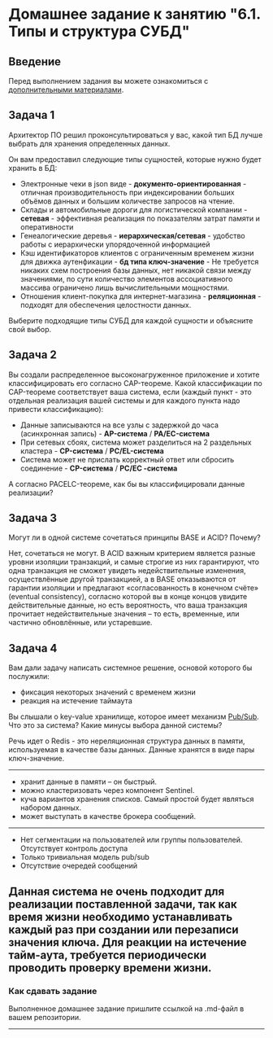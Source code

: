 # Домашнее задание к занятию "6.1. Типы и структура СУБД"

## Введение

Перед выполнением задания вы можете ознакомиться с 
[дополнительными материалами](https://github.com/netology-code/virt-homeworks/tree/master/additional/README.md).

## Задача 1

Архитектор ПО решил проконсультироваться у вас, какой тип БД 
лучше выбрать для хранения определенных данных.

Он вам предоставил следующие типы сущностей, которые нужно будет хранить в БД:

- Электронные чеки в json виде - **документо-ориентированная** - отличная производительность при индексировании больших объёмов данных и большим количестве запросов на чтение.
- Склады и автомобильные дороги для логистической компании - **сетевая** - эффективная реализация по показателям затрат памяти и оперативности
- Генеалогические деревья - **иерархическая/сетевая** - удобство работы с иерархически упорядоченной информацией
- Кэш идентификаторов клиентов с ограниченным временем жизни для движка аутенфикации - **бд типа ключ-значение** - Не требуется никаких схем построения базы данных, нет никакой связи между значениями, по сути количество элементов ассоциативного массива ограничено лишь вычислительными мощностями.
- Отношения клиент-покупка для интернет-магазина - **реляционная** - подходят для обеспечения целостности данных.

Выберите подходящие типы СУБД для каждой сущности и объясните свой выбор.

## Задача 2

Вы создали распределенное высоконагруженное приложение и хотите классифицировать его согласно 
CAP-теореме. Какой классификации по CAP-теореме соответствует ваша система, если 
(каждый пункт - это отдельная реализация вашей системы и для каждого пункта надо привести классификацию):

- Данные записываются на все узлы с задержкой до часа (асинхронная запись) - **AP-система** / **PA/EC-система**
- При сетевых сбоях, система может разделиться на 2 раздельных кластера - **CP-система** / **PC/EL-система**
- Система может не прислать корректный ответ или сбросить соединение - **CP-система** / **PC/EC -система**

А согласно PACELC-теореме, как бы вы классифицировали данные реализации?

## Задача 3

Могут ли в одной системе сочетаться принципы BASE и ACID? Почему?

Нет, сочетаться не могут. В ACID важным критерием является разные уровни изоляции транзакций, и самые строгие из них гарантируют, что одна транзакция не сможет увидеть недействительные изменения, осуществлённые другой транзакцией, а в BASE отказываются от гарантии изоляции и предлагают «согласованность в конечном счёте» (eventual consistency), согласно которой вы в конце концов увидите действительные данные, но есть вероятность, что ваша транзакция прочитает недействительные значения – то есть, временные, или частично обновлённые, или устаревшие. 

## Задача 4

Вам дали задачу написать системное решение, основой которого бы послужили:

- фиксация некоторых значений с временем жизни
- реакция на истечение таймаута

Вы слышали о key-value хранилище, которое имеет механизм [Pub/Sub](https://habr.com/ru/post/278237/). 
Что это за система? Какие минусы выбора данной системы?

Речь идет о Redis - это нереляционная структура данных в памяти, используемая в качестве базы данных. 
Данные хранятся в виде пары ключ-значение. 
___
* хранит данные в памяти – он быстрый.
* можно кластеризовать через компонент Sentinel. 
* куча вариантов хранения списков. Самый простой будет являться набором данных.
* может выступать в качестве брокера сообщений.
___
* Нет сегментации на пользователей или группы пользователей. Отсутствует контроль доступа
* Только тривиальная модель pub/sub
* Отсутствие очередей сообщений

Данная система не очень подходит для реализации поставленной задачи, так как время жизни необходимо устанавливать каждый раз при создании или перезаписи значения ключа. Для реакции на истечение тайм-аута, требуется периодически проводить проверку времени жизни.
---

### Как cдавать задание

Выполненное домашнее задание пришлите ссылкой на .md-файл в вашем репозитории.

---
